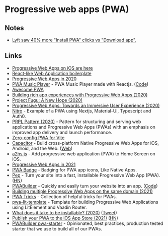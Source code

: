 # Progressive web apps (PWA)

## Notes

- [Lyft saw 40% more "Install PWA" clicks vs "Download app".](https://twitter.com/develwoutacause/status/1445477194885591040)

## Links

- [Progressive Web Apps on iOS are here](https://medium.com/@firt/progressive-web-apps-on-ios-are-here-d00430dee3a7)
- [React-like Web Application boilerplate](https://github.com/cedeber/web-client-boilerplate)
- [Progressive Web Apps in 2020](https://medium.com/@firt/progressive-web-apps-in-2020-c15018c9931c)
- [PWA Music Player](https://playlist.iondrimbafilho.me/) - PWA Music Player made with Reactjs. ([Code](https://github.com/iondrimba/pwa-music-player))
- [Awesome PWA](https://github.com/hemanth/awesome-pwa)
- [Building rich app experiences with Progressive Web Apps (2020)](https://www.youtube.com/watch?v=y4p_QHZtMKM)
- [Project Fugu: A New Hope (2020)](https://joreteg.com/blog/project-fugu-a-new-hope)
- [Progressive Web Apps: Towards an Immersive User Experience (2020)](https://codeandpepper.com/progressive-web-apps-immersive-user-experience/)
- [Nitro](https://github.com/williamluke4/Nitro) - Example of a PWA using Nextjs, Material-UI, Typescript and Auth0.
- [PRPL Pattern (2020)](https://addyosmani.com/blog/prpl-pattern/) - Pattern for structuring and serving web applications and Progressive Web Apps (PWAs) with an emphasis on improved app delivery and launch performance.
- [Zero-config PWA for Vite](https://github.com/antfu/vite-plugin-pwa)
- [Capacitor](https://github.com/ionic-team/capacitor) - Build cross-platform Native Progressive Web Apps for iOS, Android, and the Web. ([Web](https://capacitorjs.com/))
- [a2hs.js](https://github.com/koddr/a2hs.js) - Add progressive web application (PWA) to Home Screen on iOS.
- [Progressive Web Apps in 2021](https://firt.dev/pwa-2021)
- [PWA Badge](https://github.com/ali-master/pwa-badge) - Badging for PWA app icons, Like Native Apps.
- [Pep](https://pep.dev/) - Turn your site into a fast, installable Progressive Web App (PWA). ([HN](https://news.ycombinator.com/item?id=26080935))
- [PWABuilder](https://www.pwabuilder.com/) - Quickly and easily turn your website into an app. ([Code](https://github.com/pwa-builder/PWABuilder))
- [Building multiple Progressive Web Apps on the same domain (2021)](https://web.dev/building-multiple-pwas-on-the-same-domain/)
- [PWA Tricks](https://github.com/karlhorky/pwa-tricks) - Collection of helpful tricks for PWAs.
- [pwa-lit-template](https://github.com/IBM/pwa-lit-template) - Template for building Progressive Web Applications using LitElement and Vaadin Router.
- [What does it take to be installable? (2020)](https://web.dev/install-criteria/) ([Tweet](https://twitter.com/tomayac/status/1450861305108340738))
- [Publish your PWA to the iOS App Store (2021)](https://blog.pwabuilder.com/posts/publish-your-pwa-to-the-ios-app-store/) ([HN](https://news.ycombinator.com/item?id=29040793))
- [PWABuilder pwa-starter](https://github.com/pwa-builder/pwa-starter) - Opinionated, best practices, production tested starter that we use to build all of our PWAs.
